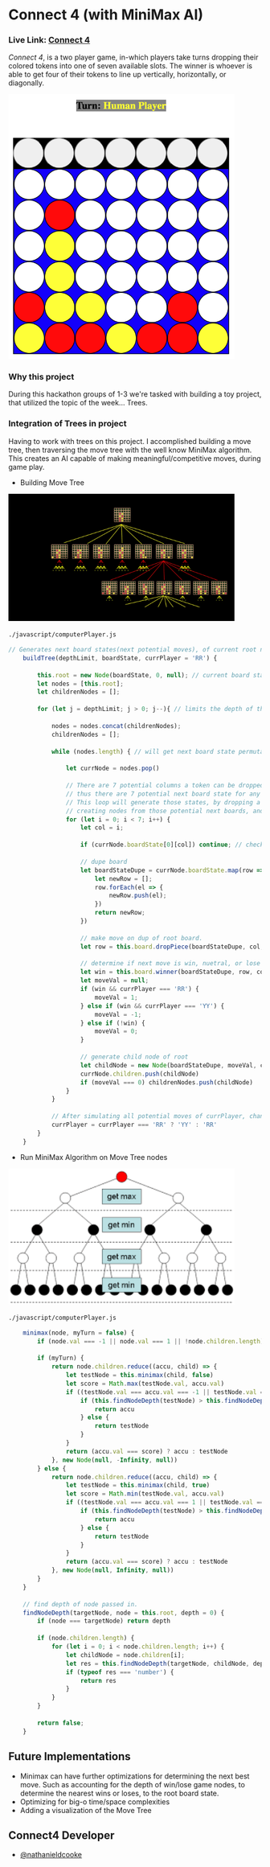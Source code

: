# Connect 4 (with MiniMax AI)

### **Live Link: [Connect 4](https://codepen.io/nathanieldcooke/pen/zYwoYvq)**

_Connect 4_, is a two player game, in-which players take turns dropping their colored tokens into one of seven available slots. The winner is whoever is able to get four of their tokens to line up vertically, horizontally, or diagonally.

<a href="https://codepen.io/nathanieldcooke/pen/zYwoYvq" target="_blank" rel="noopener noreferrer"><img src="./img/connect4.png" width="450"></a>

### Why this project

During this hackathon groups of 1-3 we're tasked with building a toy project, that utilized the topic of the week... Trees. 

### Integration of Trees in project

Having to work with trees on this project. I accomplished building a move tree, then traversing the move tree with the well know MiniMax algorithm. This creates an AI capable of making meaningful/competitive moves, during game play. 

* Building Move Tree

<img src="./img/moveTree.png" width="450">


`./javascript/computerPlayer.js`
```js
// Generates next board states(next potential moves), of current root node;
    buildTree(depthLimit, boardState, currPlayer = 'RR') {

        this.root = new Node(boardState, 0, null); // current board state.
        let nodes = [this.root];
        let childrenNodes = [];

        for (let j = depthLimit; j > 0; j--){ // limits the depth of the tree. **most computers can't calculate all potential moves

            nodes = nodes.concat(childrenNodes);
            childrenNodes = [];

            while (nodes.length) { // will get next board state permutations, for nodes in the array.

                let currNode = nodes.pop()

                // There are 7 potential columns a token can be dropped into, 
                // thus there are 7 potential next board state for any given currNode
                // This loop will generate those states, by dropping a token in the respective columns,
                // creating nodes from those potential next boards, and adding them to currNodes.children.
                for (let i = 0; i < 7; i++) { 
                    let col = i;
        
                    if (currNode.boardState[0][col]) continue; // check if column is filled with tokens, skip if it is full.
                    
                    // dupe board
                    let boardStateDupe = currNode.boardState.map(row => {
                        let newRow = [];
                        row.forEach(el => {
                            newRow.push(el);
                        })
                        return newRow;
                    }) 
        
                    // make move on dup of root board.
                    let row = this.board.dropPiece(boardStateDupe, col, currPlayer);
                    
                    // determine if next move is win, nuetral, or lose
                    let win = this.board.winner(boardStateDupe, row, col, currPlayer);
                    let moveVal = null;
                    if (win && currPlayer === 'RR') {
                        moveVal = 1;
                    } else if (win && currPlayer === 'YY') {
                        moveVal = -1;
                    } else if (!win) {
                        moveVal = 0;
                    } 

                    // generate child node of root
                    let childNode = new Node(boardStateDupe, moveVal, col)
                    currNode.children.push(childNode)
                    if (moveVal === 0) childrenNodes.push(childNode)
                }
            }

            // After simulating all potential moves of currPlayer, change currPlayer for next set of potentail moves 
            currPlayer = currPlayer === 'RR' ? 'YY' : 'RR'
        }
    }
```

* Run MiniMax Algorithm on Move Tree nodes

<a href="https://www.youtube.com/watch?v=l-hh51ncgDI&t=279s" target="_blank" rel="noopener noreferrer"><img src="./img/minimax.png" width="450"></a>

`./javascript/computerPlayer.js`
```js
    minimax(node, myTurn = false) {
        if (node.val === -1 || node.val === 1 || !node.children.length) return node;

        if (myTurn) {
            return node.children.reduce((accu, child) => {
                let testNode = this.minimax(child, false)
                let score = Math.max(testNode.val, accu.val)
                if ((testNode.val === accu.val === -1 || testNode.val === accu.val === 1)) {
                    if (this.findNodeDepth(testNode) > this.findNodeDepth(accu)) {
                        return accu
                    } else {
                        return testNode
                    }
                }
                return (accu.val === score) ? accu : testNode
            }, new Node(null, -Infinity, null))
        } else {
            return node.children.reduce((accu, child) => {
                let testNode = this.minimax(child, true)
                let score = Math.min(testNode.val, accu.val)
                if ((testNode.val === accu.val === 1 || testNode.val === accu.val === -1)) {
                    if (this.findNodeDepth(testNode) > this.findNodeDepth(accu)) {
                        return accu
                    } else {
                        return testNode
                    }
                }
                return (accu.val === score) ? accu : testNode
            }, new Node(null, Infinity, null))
        }
    }

    // find depth of node passed in. 
    findNodeDepth(targetNode, node = this.root, depth = 0) {
        if (node === targetNode) return depth

        if (node.children.length) {
            for (let i = 0; i < node.children.length; i++) {
                let childNode = node.children[i];
                let res = this.findNodeDepth(targetNode, childNode, depth + 1)
                if (typeof res === 'number') {
                    return res
                }
            }
        }

        return false;
    }
```

## Future Implementations 
- Minimax can have further optimizations for determining the next best move. Such as accounting for the depth of win/lose game nodes, to determine the nearest wins or loses, to the root board state. 
- Optimizing for big-o time/space complexities
- Adding a visualization of the Move Tree

## Connect4 Developer
- [@nathanieldcooke](https://github.com/nathanieldcooke)